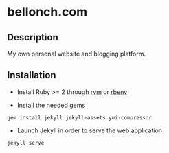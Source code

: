 # bellonch.com

## Description

My own personal website and blogging platform.

## Installation

* Install Ruby >= 2 through [rvm](https://rvm.io/) or [rbenv](http://rbenv.org/)

* Install the needed gems

`gem install jekyll jekyll-assets yui-compressor`

* Launch Jekyll in order to serve the web application

`jekyll serve`
